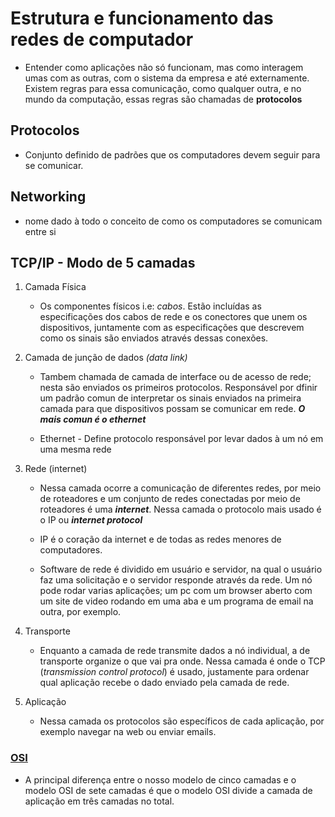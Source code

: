 # Estrutura e funcionamento das redes de computador    

- Entender como aplicações não só funcionam, mas como interagem umas com as outras, com o sistema da empresa e até externamente. Existem regras para essa comunicação, como qualquer outra, e no mundo da computação, essas regras são chamadas de **protocolos**    

## Protocolos   

- Conjunto definido de padrões que os computadores devem seguir para se comunicar.    

## Networking   

- nome dado à todo o conceito de como os computadores se comunicam entre si   

## TCP/IP - Modo de 5 camadas   

1. Camada Física
    - Os componentes físicos i.e: *cabos*. Estão incluídas as especificações dos cabos de rede e os conectores que unem os dispositivos, juntamente com as especificações que descrevem como os sinais são enviados através dessas conexões.     

2. Camada de junção de dados *(data link)*
    - Tambem chamada de camada de interface ou de acesso de rede; nesta são enviados os primeiros protocolos. Responsável por dfinir um padrão comun de interpretar os sinais enviados na primeira camada para que dispositivos possam se comunicar em rede. ***O mais comun é o ethernet***    

    - Ethernet - Define protocolo responsável por levar dados à um nó em uma mesma rede    

3. Rede (internet)
    - Nessa camada ocorre a comunicação de diferentes redes, por meio de roteadores e um conjunto de redes conectadas por meio de roteadores é uma ***internet***. Nessa camada o protocolo mais usado é o IP ou ***internet protocol***     

    - IP é o coração da internet e de todas as redes menores de computadores.   

    - Software de rede é dividido em usuário e servidor, na qual o usuário faz uma solicitação e o servidor responde através da rede. Um nó pode rodar varias aplicações; um pc com um browser aberto com um site de video rodando em uma aba e um programa de email na outra, por exemplo.    

4. Transporte
    - Enquanto a camada de rede transmite dados a nó individual, a de transporte organize o que vai pra onde. Nessa camada é onde o TCP (*transmission control protocol*) é usado, justamente para ordenar qual aplicação recebe o dado enviado pela camada de rede.    

5. Aplicação
    - Nessa camada os protocolos são específicos de cada aplicação, por exemplo navegar na web ou enviar emails.   

### [OSI](https://pt.wikipedia.org/wiki/Modelo_OSI)     

- A principal diferença entre o nosso modelo de cinco camadas e o modelo OSI de sete camadas é que o modelo OSI divide a camada de aplicação em três camadas no total.